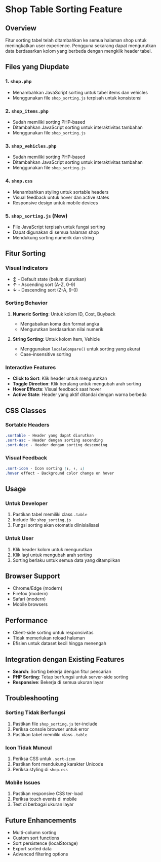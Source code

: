 # Shop Table Sorting Feature

## Overview
Fitur sorting tabel telah ditambahkan ke semua halaman shop untuk meningkatkan user experience. Pengguna sekarang dapat mengurutkan data berdasarkan kolom yang berbeda dengan mengklik header tabel.

## Files yang Diupdate

### 1. `shop.php`
- Menambahkan JavaScript sorting untuk tabel items dan vehicles
- Menggunakan file `shop_sorting.js` terpisah untuk konsistensi

### 2. `shop_items.php`
- Sudah memiliki sorting PHP-based
- Ditambahkan JavaScript sorting untuk interaktivitas tambahan
- Menggunakan file `shop_sorting.js`

### 3. `shop_vehicles.php`
- Sudah memiliki sorting PHP-based
- Ditambahkan JavaScript sorting untuk interaktivitas tambahan
- Menggunakan file `shop_sorting.js`

### 4. `shop.css`
- Menambahkan styling untuk sortable headers
- Visual feedback untuk hover dan active states
- Responsive design untuk mobile devices

### 5. `shop_sorting.js` (New)
- File JavaScript terpisah untuk fungsi sorting
- Dapat digunakan di semua halaman shop
- Mendukung sorting numerik dan string

## Fitur Sorting

### Visual Indicators
- **↕** - Default state (belum diurutkan)
- **↑** - Ascending sort (A-Z, 0-9)
- **↓** - Descending sort (Z-A, 9-0)

### Sorting Behavior
1. **Numeric Sorting**: Untuk kolom ID, Cost, Buyback
   - Mengabaikan koma dan format angka
   - Mengurutkan berdasarkan nilai numerik

2. **String Sorting**: Untuk kolom Item, Vehicle
   - Menggunakan `localeCompare()` untuk sorting yang akurat
   - Case-insensitive sorting

### Interactive Features
- **Click to Sort**: Klik header untuk mengurutkan
- **Toggle Direction**: Klik berulang untuk mengubah arah sorting
- **Hover Effects**: Visual feedback saat hover
- **Active State**: Header yang aktif ditandai dengan warna berbeda

## CSS Classes

### Sortable Headers
```css
.sortable - Header yang dapat diurutkan
.sort-asc - Header dengan sorting ascending
.sort-desc - Header dengan sorting descending
```

### Visual Feedback
```css
.sort-icon - Icon sorting (↕, ↑, ↓)
.hover effect - Background color change on hover
```

## Usage

### Untuk Developer
1. Pastikan tabel memiliki class `.table`
2. Include file `shop_sorting.js`
3. Fungsi sorting akan otomatis diinisialisasi

### Untuk User
1. Klik header kolom untuk mengurutkan
2. Klik lagi untuk mengubah arah sorting
3. Sorting berlaku untuk semua data yang ditampilkan

## Browser Support
- Chrome/Edge (modern)
- Firefox (modern)
- Safari (modern)
- Mobile browsers

## Performance
- Client-side sorting untuk responsivitas
- Tidak memerlukan reload halaman
- Efisien untuk dataset kecil hingga menengah

## Integration dengan Existing Features
- **Search**: Sorting bekerja dengan fitur pencarian
- **PHP Sorting**: Tetap berfungsi untuk server-side sorting
- **Responsive**: Bekerja di semua ukuran layar

## Troubleshooting

### Sorting Tidak Berfungsi
1. Pastikan file `shop_sorting.js` ter-include
2. Periksa console browser untuk error
3. Pastikan tabel memiliki class `.table`

### Icon Tidak Muncul
1. Periksa CSS untuk `.sort-icon`
2. Pastikan font mendukung karakter Unicode
3. Periksa styling di `shop.css`

### Mobile Issues
1. Pastikan responsive CSS ter-load
2. Periksa touch events di mobile
3. Test di berbagai ukuran layar

## Future Enhancements
- Multi-column sorting
- Custom sort functions
- Sort persistence (localStorage)
- Export sorted data
- Advanced filtering options 